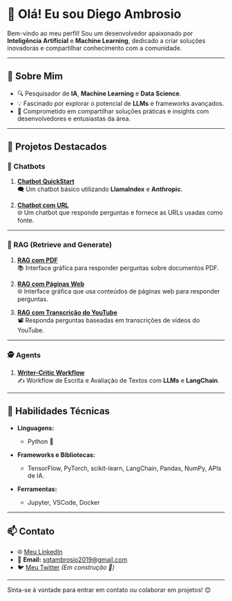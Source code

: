 # 👋 Olá! Eu sou Diego Ambrosio

Bem-vindo ao meu perfil! Sou um desenvolvedor apaixonado por **Inteligência Artificial** e **Machine Learning**, dedicado a criar soluções inovadoras e compartilhar conhecimento com a comunidade.

---

## 🚀 Sobre Mim
- 🔍 Pesquisador de **IA**, **Machine Learning** e **Data Science**.
- 💡 Fascinado por explorar o potencial de **LLMs** e frameworks avançados.
- 🤝 Comprometido em compartilhar soluções práticas e insights com desenvolvedores e entusiastas da área.

---

## 📂 Projetos Destacados

### 🤖 Chatbots
1. **[Chatbot QuickStart](https://github.com/Ambrosio1994/Chatbots/tree/main/chatbasico)**  
   🗨️ Um chatbot básico utilizando **LlamaIndex** e **Anthropic**.

2. **[Chatbot com URL](https://github.com/Ambrosio1994/Chatbots/tree/main/chat_com_url)**  
   🌐 Um chatbot que responde perguntas e fornece as URLs usadas como fonte.

---

### 🔎 RAG (Retrieve and Generate)
1. **[RAG com PDF](https://github.com/Ambrosio1994/RAG/tree/main/documentos_pdf)**  
   📚 Interface gráfica para responder perguntas sobre documentos PDF.

2. **[RAG com Páginas Web](https://github.com/Ambrosio1994/RAG/tree/main/tags_url)**  
   🌐 Interface gráfica que usa conteúdos de páginas web para responder perguntas.

3. **[RAG com Transcrição do YouTube](https://github.com/Ambrosio1994/RAG/tree/main/youtube_video)**  
   📽️ Responda perguntas baseadas em transcrições de vídeos do YouTube.

---

### 🕵️ Agents
1. **[Writer-Critic Workflow](https://github.com/Ambrosio1994/Agents/tree/main/escritor-de-artigo)**  
   ✍️ Workflow de Escrita e Avaliação de Textos com **LLMs** e **LangChain**.

---

## 🔧 Habilidades Técnicas

- **Linguagens:**  
  - Python 🐍

- **Frameworks e Bibliotecas:**  
  - TensorFlow, PyTorch, scikit-learn, LangChain, Pandas, NumPy, APIs de IA.

- **Ferramentas:**  
  - Jupyter, VSCode, Docker

---

## 📫 Contato

- 🌐 [Meu LinkedIn](https://www.linkedin.com/in/diego-ambrosio/)
- 📧 **Email:** sgtambrosio2019@gmail.com
- 🐦 [Meu Twitter](https://x.com/ambrosiodev) *(Em construção 🚀)*

---

Sinta-se à vontade para entrar em contato ou colaborar em projetos! 😊

